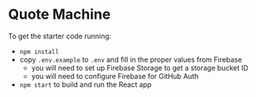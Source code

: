 # Quote Machine

To get the starter code running:

- `npm install`
- copy `.env.example` to `.env` and fill in the proper values from Firebase
  - you will need to set up Firebase Storage to get a storage bucket ID
  - you will need to configure Firebase for GitHub Auth
- `npm start` to build and run the React app
